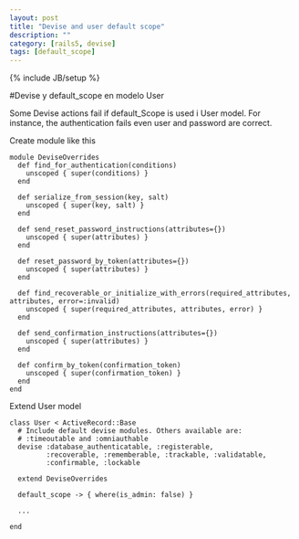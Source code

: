 ```yaml
---
layout: post
title: "Devise and user default scope"
description: ""
category: [rails5, devise]
tags: [default_scope]
---
```

{% include JB/setup %}

#Devise y default_scope en modelo User

Some Devise actions fail if default_Scope is used i User model.
For instance, the authentication fails even user and password are correct.

Create module like this

    module DeviseOverrides  
      def find_for_authentication(conditions) 
        unscoped { super(conditions) }
      end

      def serialize_from_session(key, salt)
        unscoped { super(key, salt) }
      end

      def send_reset_password_instructions(attributes={})
        unscoped { super(attributes) }
      end

      def reset_password_by_token(attributes={})
        unscoped { super(attributes) }
      end

      def find_recoverable_or_initialize_with_errors(required_attributes, attributes, error=:invalid)
        unscoped { super(required_attributes, attributes, error) }
      end

      def send_confirmation_instructions(attributes={})
        unscoped { super(attributes) }
      end

      def confirm_by_token(confirmation_token)
        unscoped { super(confirmation_token) }
      end
    end

Extend User model

    class User < ActiveRecord::Base  
      # Include default devise modules. Others available are:
      # :timeoutable and :omniauthable
      devise :database_authenticatable, :registerable,
             :recoverable, :rememberable, :trackable, :validatable,
             :confirmable, :lockable

      extend DeviseOverrides       

      default_scope -> { where(is_admin: false) }

      ...

    end

